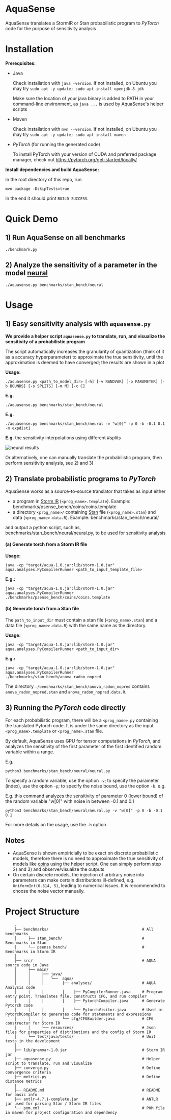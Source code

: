 # AquaSense

AquaSense translates a StormIR or Stan probabilistic program to *PyTorch* code for the purpose of sensitivity analysis

# Installation

**Prerequisites:**

* Java 

  Check installation with `java -version`. If not installed, on Ubuntu you may try `sudo apt -y update; sudo apt install openjdk-8-jdk`

  Make sure the location of your java binary is added to PATH in your command-line environment, as `java ...` is used by AquaSense's helper scripts

* Maven

  Check installation with `mvn --version`. If not installed, on Ubuntu you may try `sudo apt -y update; sudo apt install maven`
  
* *PyTorch* (for running the generated code)

  To install PyTorch with your version of CUDA and preferred package manager, check out https://pytorch.org/get-started/locally/


**Install dependencies and build AquaSense:**

In the root directory of this repo, run
    
    mvn package -DskipTests=true

In the end it should print `BUILD SUCCESS`.

# Quick Demo

## 1) Run AquaSense on all benchmarks
```
./benchmark.py
```

## 2) Analyze the sensitivity of a parameter in the model [neural](benchmarks/stan_bench/neural/neural.stan)

```
./aquasense.py benchmarks/stan_bench/neural
```

# Usage

## 1) Easy sensitivity analysis with `aquasense.py`

**We provide a helper script `aquasense.py` to translate, run, and visualize the sensitivity of a probabilistic program**

The script automatically increases the granularity of quantization (think of it as a accuracy hyperparameter) to approximate the true sensitivity, until the approximation is deemed to have converged; the results are shown in a plot

**Usage:**

```
./aquasense.py <path_to_model_dir> [-h] [-v RANDVAR] [-p PARAMETER] [-b BOUNDS] [-s SPLITS] [-m M] [-c C]
```
**E.g.**
```
./aquasense.py benchmarks/stan_bench/neural
```

**E.g.**
```
./aquasense.py benchmarks/stan_bench/neural -v "w[0]" -p 0 -b -0.1 0.1 -m expdist1
```

**E.g.** the sensitivity interpolations using different #splits

![neural results](neural.png)

Or alternatively, one can manually translate the probabilistic program, then perform sensitivity analysis, see 2) and 3)
## 2) Translate probabilistic programs to *PyTorch*

AquaSense works as a source-to-source translator that takes as input either  
- a program in [Storm IR](https://misailo.cs.illinois.edu/papers/storm-fse19.pdf) (`<prog_name>.template`). Example: benchmarks/psense_bench/coins/coins.template
- a directory `<prog_name>/` containing [Stan](https://mc-stan.org/) file (`<prog_name>.stan`) and data (`<prog_name>.data.R`). Example: benchmarks/stan_bench/neural/

and output a python script, such as, benchmarks/stan_bench/neural/neural.py, to be used for sensitivity analysis

#### (a) Generate torch from a Storm IR file
**Usage:**
    
    java -cp "target/aqua-1.0.jar:lib/storm-1.0.jar" aqua.analyses.PyCompilerRunner <path_to_input_template_file>
    
**E.g.:**

    java -cp "target/aqua-1.0.jar:lib/storm-1.0.jar" aqua.analyses.PyCompilerRunner ./benchmarks/psense_bench/coins/coins.template
    

#### (b) Generate torch from a Stan file
The `path_to_input_dir` must contain a stan file (`<prog_name>.stan`) and a data file (`<prog_name>.data.R`) with the same name as the directory.

**Usage:**
    
    java -cp "target/aqua-1.0.jar:lib/storm-1.0.jar" aqua.analyses.PyCompilerRunner <path_to_input_dir>
    
**E.g.:**

    java -cp "target/aqua-1.0.jar:lib/storm-1.0.jar" aqua.analyses.PyCompilerRunner ./benchmarks/stan_bench/anova_radon_nopred

 The directory `./benchmarks/stan_bench/anova_radon_nopred` contains `anova_radon_nopred.stan` and `anova_radon_nopred.data.R`.


## 3) Running the *PyTorch* code directly

For each probabilistic program, there will be a `<prog_name>.py` containing the translated Pytorch code. It is under the same directory as the input `<prog_name>.template` or `<prog_name>.stan` file.

By default, AquaSense uses GPU for tensor computations in *PyTorch*, and analyzes the sensitivity of the first parameter of the first identified random variable within a range.

E.g.
```
python3 benchmarks/stan_bench/neural/neural.py
```

To specify a random variable, use the option `-v`; to specify the parameter (index), use the option `-p`; to specify the noise bound, use the option `-b`. e.g.

E.g. this command analyzes the sensitivity of parameter 0 (lower bound) of the random variable "w[0]" with noise in between -0.1 and 0.1
```
python3 benchmarks/stan_bench/neural/neural.py -v "w[0]" -p 0 -b -0.1 0.1
```

For more details on the usage, use the `-h` option

## Notes
* AquaSense is shown empiricially to be exact on discrete probabilistic models, therefore there is no need to approximate the true sensitivity of models like [coins](benchmarks/psense_bench/coins/coins.template) using the helper script. One can simply perform step 2) and 3) and observe/visualize the outputs
* On certain discrete models, the injection of arbitrary noise into parameters can make certain distributions ill-defined, e.g. `UniformInt(0.314, 5)`, leading to numerical issues. It is recommended to choose the noise vector manually.

# Project Structure

        .  
        ├── benchmarks/                                         # All benchmarks
        │     ├── stan_bench/                                   # Benchmarks in Stan
        │     └── psense_bench/                                 # Benchmarks in Storm IR
        │
        ├── src/                                                # AQUA source code in Java
        │     ├── main/                  
        │     │     ├── java/                       
        │     │     │   └──  aqua/ 
        │     │     │        ├── analyses/                      # AQUA Analysis code
        │     │     │        │    ├── PyCompilerRunner.java     # Program entry point. Translates file, constructs CFG, and run compiler
        │     │     │        │    ├── PytorchCompiler.java      # Generate Pytorch code
        │     │     │        │    └── PytorchVisitor.java       # Used in PytorchCompiler to generates code for statements and expressions
        │     │     │        └── cfg/CFGBuilder.java            # CFG constructor for Storm IR
        │     │     └── resources/                              # Json files for properties of distributions and the config of Storm IR
        │     └── test/java/tests/                              # Unit tests in the development
        │ 
        ├── lib/grammar-1.0.jar                                 # Storm IR jar 
        ├── aquasense.py                                        # Helper script to translate, run and visualize 
        ├── converge.py                                         # Define convergence criteria
        ├── metrics.py                                          # Define distance metrics
        |
        ├── README.md                                           # README for basic info  
        ├── antlr-4.7.1-complete.jar                            # ANTLR jar used for parsing Stan / Storm IR files
        └── pom.xml                                             # POM file in maven for project configuration and dependency

